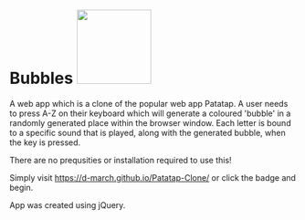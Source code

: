 # Bubbles [<img src="https://img.shields.io/static/v1?label=Click%20Me&message=Live&color=orange" width="130"/>](https://d-march.github.io/Patatap-Clone/)

A web app which is a clone of the popular web app Patatap.
A user needs to press A-Z on their keyboard which will generate a coloured 'bubble' in a randomly generated place within the browser window.
Each letter is bound to a specific sound that is played, along with the generated bubble, when the key is pressed.

There are no prequsities or installation required to use this!

Simply visit https://d-march.github.io/Patatap-Clone/ or click the badge and begin. 

App was created using jQuery.



